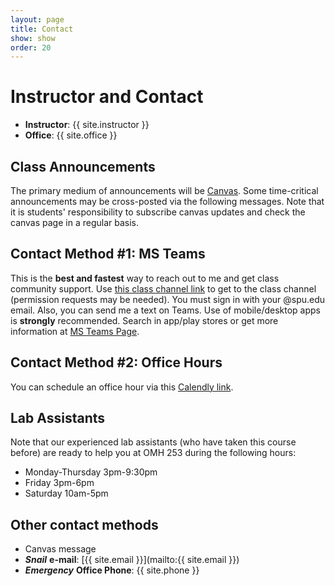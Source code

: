 ```yaml
---
layout: page
title: Contact
show: show
order: 20
---
```


# Instructor and Contact
* **Instructor**: {{ site.instructor }}
* **Office**: {{ site.office }}

## Class Announcements
The primary medium of announcements will be [Canvas](https://canvas.spu.edu). Some time-critical announcements may be cross-posted via the following messages. Note that it is students' responsibility to subscribe canvas updates and check the canvas page in a regular basis.

## Contact Method #1: MS Teams
This is the **best and fastest** way to reach out to me and get class community support. Use [this class channel link](https://teams.microsoft.com/l/channel/19%3a1e5e2e95f97048069daaf7b1ce9bbbcb%40thread.skype/CSC3220-W20?groupId=bbcbecd2-a107-4465-a061-8a17c325d73c&tenantId=d7270324-ea10-47a1-ae5f-74dba073f8fd) to get to the class channel (permission requests may be needed). You must sign in with your @spu.edu email. Also, you can send me a text on Teams. Use of mobile/desktop apps is **strongly** recommended. Search in app/play stores or get more information at [MS Teams Page](https://teams.microsoft.com/start).

## Contact Method #2: Office Hours

You can schedule an office hour via this [Calendly link](https://calendly.com/parkspu/oh).

<!-- You can stop by during the following times to ask questions *without scheduling an appointment*.

* MWF 12:30 - 2:00 PM
* TTh 12:00 - 2:00 PM
* Regular class hour  on Wednesday is repurposed for office hour for 3220 students -->

<!-- To schedule an appointment outside of these hours, PM me on Slack. -->

## Lab Assistants

Note that our experienced lab assistants (who have taken this course before) are ready to help you at OMH 253 during the following hours:
* Monday-Thursday 3pm-9:30pm
* Friday 3pm-6pm
* Saturday 10am-5pm

## Other contact methods
* Canvas message
* ***Snail*** **e-mail**: [{{ site.email }}](mailto:{{ site.email }})
* ***Emergency*** **Office Phone**: {{ site.phone }}
